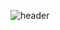 ![header](https://capsule-render.vercel.app/api?type=Rounded&color=timeGradient&height=300&section=header&text=Welcome%20to%20My%20GitHub%20👋&fontSize=40&fontAlignY=50&fontAlign=50&height=180&fontColor=d6ace6)

<!--
**zx3923/zx3923** is a ✨ _special_ ✨ repository because its `README.md` (this file) appears on your GitHub profile.

Here are some ideas to get you started:

- 🔭 I’m currently working on ...
- 🌱 I’m currently learning ...
- 👯 I’m looking to collaborate on ...
- 🤔 I’m looking for help with ...
- 💬 Ask me about ...
- 📫 How to reach me: ...
- 😄 Pronouns: ...
- ⚡ Fun fact: ...
-->
